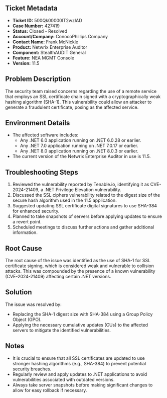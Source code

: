 ## Ticket Metadata
- **Ticket ID:** 500Qk00000IT2wzIAD
- **Case Number:** 427419
- **Status:** Closed - Resolved
- **Account/Company:** ConocoPhillips Company
- **Contact Name:** Frank McNickle
- **Product:** Netwrix Enterprise Auditor
- **Component:** StealthAUDIT General
- **Feature:** NEA MGMT Console
- **Version:** 11.5

## Problem Description
The security team raised concerns regarding the use of a remote service that employs an SSL certificate chain signed with a cryptographically weak hashing algorithm (SHA-1). This vulnerability could allow an attacker to generate a fraudulent certificate, posing as the affected service.

## Environment Details
- The affected software includes:
  - Any .NET 6.0 application running on .NET 6.0.28 or earlier.
  - Any .NET 7.0 application running on .NET 7.0.17 or earlier.
  - Any .NET 8.0 application running on .NET 8.0.3 or earlier.
- The current version of the Netwrix Enterprise Auditor in use is 11.5.

## Troubleshooting Steps
1. Reviewed the vulnerability reported by Tenable.io, identifying it as CVE-2024-21409, a .NET Privilege Elevation vulnerability.
2. Discussed the SSL ciphers vulnerability related to the digest size of the secure hash algorithm used in the 11.5 application.
3. Suggested updating SSL certificate digital signatures to use SHA-384 for enhanced security.
4. Planned to take snapshots of servers before applying updates to ensure a revert point.
5. Scheduled meetings to discuss further actions and gather additional information.

## Root Cause
The root cause of the issue was identified as the use of SHA-1 for SSL certificate signing, which is considered weak and vulnerable to collision attacks. This was compounded by the presence of a known vulnerability (CVE-2024-21409) affecting certain .NET versions.

## Solution
The issue was resolved by:
- Replacing the SHA-1 digest size with SHA-384 using a Group Policy Object (GPO).
- Applying the necessary cumulative updates (CUs) to the affected servers to mitigate the identified vulnerabilities.

## Notes
- It is crucial to ensure that all SSL certificates are updated to use stronger hashing algorithms (e.g., SHA-384) to prevent potential security breaches.
- Regularly review and apply updates to .NET applications to avoid vulnerabilities associated with outdated versions.
- Always take server snapshots before making significant changes to allow for easy rollback if necessary.